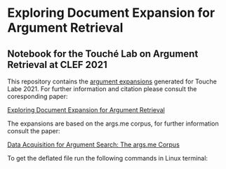 # Exploring Document Expansion for Argument Retrieval
## Notebook for the Touché Lab on Argument Retrieval at CLEF 2021

This repository contains the [argument expansions](../blob/main/corpus/) generated for Touche Labe 2021. For further information and citation please consult the coresponding paper:  

[Exploring Document Expansion for Argument Retrieval](http://ceur-ws.org/Vol-2936/paper-216.pdf "Exploring Document Expansion for Argument Retrieval") 

The expansions are based on the args.me corpus, for further information consult the paper:  

[Data Acquisition for Argument Search: The args.me Corpus](https://link.springer.com/chapter/10.1007%2F978-3-030-30179-8_4 "Data Acquisition for Argument Search: The args.me Corpus") 


To get the deflated file run the following commands in Linux terminal: 

```

```
